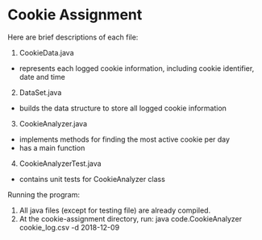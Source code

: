 # Cookie Assignment

Here are brief descriptions of each file:

1. CookieData.java
- represents each logged cookie information, including cookie identifier, date and time
2. DataSet.java
- builds the data structure to store all logged cookie information
3. CookieAnalyzer.java
- implements methods for finding the most active cookie per day
- has a main function
4. CookieAnalyzerTest.java
- contains unit tests for CookieAnalyzer class



Running the program:

1. All java files (except for testing file) are already compiled.  
2. At the cookie-assignment directory, run: java code.CookieAnalyzer cookie_log.csv -d 2018-12-09
